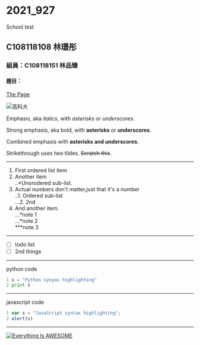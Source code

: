 # 2021_927
School test

## C108118108 林璟彤

### 組員：C108118151 林品臻

#### 題目：

[The Page](https://www.google.com)

![高科大](https://www.nkust.edu.tw/var/file/0/1000/img/513/539900619.png)

Emphasis, aka *italics*, with *asterisks* or *underscores*.

Strong emphasis, aka bold, with **asterisks** or **underscores**.

Combined emphasis with **asterisks and underscores**.

Strikethrough uses two tildes. ~~Scratch this~~.
***
1. First ordered list item<br>
2. Another item<br>
..\*Unorodered sub-list.<br>
3. Actual numbers don't matter,just that it's a number<br>
..1. Ordered sub-list<br>
...2. 2nd<br>
4. And another item.<br>
...\*note 1<br>
...\*note 2<br>
\*\*\*note 3<br>
***
- [ ] todo list
- [ ] 2nd things
***
python code

```python
1 s = "Python synyax highlighting"
2 print s
```
***
javascript code

```js
1 var s = "JavaScript syntax highlighting";
2 alert(s)
```
***
[![Everything Is AWESOME](https://img.youtube.com/vi/StTqXEQ2l-Y/0.jpg)](https://www.youtube.com/watch?v=StTqXEQ2l-Y "Everything Is AWESOME")

